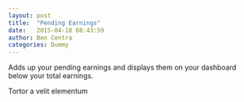 ```yaml
---
layout: post
title:  "Pending Earnings"
date:   2015-04-18 08:43:59
author: Ben Centra
categories: Dummy
---
```


Adds up your pending earnings and displays them on your dashboard below your total earnings.

Tortor a velit elementum
